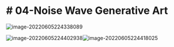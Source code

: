 # # 04-Noise Wave Generative Art

![image-20220605224338089](https://s2.loli.net/2022/06/05/FsoQrhJ9yO2ZND7.png)

![image-20220605224402938](https://s2.loli.net/2022/06/05/tWD2x8kLrKROa6o.png)![image-20220605224418025](https://s2.loli.net/2022/06/05/9cVPpsEem5hK3QJ.png)